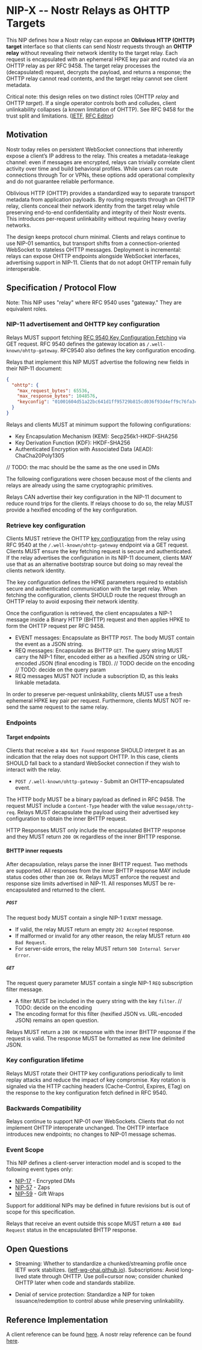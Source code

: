 # NIP-X -- Nostr Relays as OHTTP Targets

This NIP defines how a Nostr relay can expose an **Oblivious HTTP (OHTTP) target** interface so that clients can send Nostr requests through an **OHTTP relay** without revealing their network identity to the target relay. Each request is encapsulated with an ephemeral HPKE key pair and routed via an OHTTP relay as per RFC 9458. The target relay processes the (decapsulated) request, decrypts the payload, and returns a response; the OHTTP relay cannot read contents, and the target relay cannot see client metadata.

Critical note: this design relies on two distinct roles (OHTTP *relay* and OHTTP *target*). If a single operator controls both and colludes, client unlinkability collapses (a known limitation of OHTTP). See RFC 9458 for the trust split and limitations. ([IETF](https://www.ietf.org/rfc/rfc9458.html), [RFC Editor](https://www.rfc-editor.org/info/rfc9458))

## Motivation

Nostr today relies on persistent WebSocket connections that inherently expose a client’s IP address to the relay. This creates a metadata-leakage channel: even if messages are encrypted, relays can trivially correlate client activity over time and build behavioral profiles. While users can route connections through Tor or VPNs, these options add operational complexity and do not guarantee reliable performance.

Oblivious HTTP (OHTTP) provides a standardized way to separate transport metadata from application payloads. By routing requests through an OHTTP relay, clients conceal their network identity from the target relay while preserving end-to-end confidentiality and integrity of their Nostr events. This introduces per-request unlinkability without requiring heavy overlay networks.

The design keeps protocol churn minimal. Clients and relays continue to use NIP-01 semantics, but transport shifts from a connection-oriented WebSocket to stateless OHTTP messages. Deployment is incremental: relays can expose OHTTP endpoints alongside WebSocket interfaces, advertising support in NIP-11. Clients that do not adopt OHTTP remain fully interoperable.

## Specification / Protocol Flow

Note: This NIP uses "relay" where RFC 9540 uses "gateway." They are equivalent roles.

### NIP-11 advertisement and OHTTP key configuration

Relays MUST support fetching [RFC 9540 Key Configuration Fetching](https://www.rfc-editor.org/rfc/rfc9540.html#name-key-configuration-fetching) via GET request. RFC 9540 defines the gateway location as `/.well-known/ohttp-gateway`. RFC9540 also defines the key configuration encoding.

Relays that implement this NIP MUST advertise the following new fields in their NIP-11 document:

```json
{  
  "ohttp": {  
    "max_request_bytes": 65536,  
    "max_response_bytes": 1048576,
    "keyconfig": "01001604d51a22bc641d1ff95729b815cd036f93d4eff9c76fa3c867000e4e05e1982e849b679050c981b9cea485adb2a2f1cfc905393345cf1364d8456e3aa3abc338da000400010003",
  }
}
```

Relays and clients MUST at minimum support the following configurations:

* Key Encapsulation Mechanism (KEM): Secp256k1-HKDF-SHA256
* Key Derivation Function (KDF): HKDF-SHA256
* Authenticated Encryption with Associated Data (AEAD): ChaCha20Poly1305

// TODO: the mac should be the same as the one used in DMs

<!-- Note: nip11 is a standard nostr event in of type 2 and is explicitly signed -->

The following configurations were chosen because most of the clients and relays are already using the same cryptographic primitives.

Relays CAN advertise their key configuration in the NIP-11 document to reduce round trips for the clients. If relays choose to do so, the relay MUST provide a hexified encoding of the key configuration.

### Retrieve key configuration

Clients MUST retrieve the OHTTP [key configuration](https://www.ietf.org/rfc/rfc9458.html#section-3.1) from the relay using RFC 9540 at the `/.well-known/ohttp-gateway` endpoint via a GET request. Clients MUST ensure the key fetching request is secure and authenticated. If the relay advertises the configuration in its NIP-11 document, clients MAY use that as an alternative bootstrap source but doing so may reveal the clients network identity.

The key configuration defines the HPKE parameters required to establish secure and authenticated communication with the target relay. When fetching the configuration, clients SHOULD route the request through an OHTTP relay to avoid exposing their network identity.

Once the configuration is retrieved, the client encapsulates a NIP-1 message inside a Binary HTTP (BHTTP) request and then applies HPKE to form the OHTTP request per RFC 9458.

* EVENT messages: Encapsulate as BHTTP `POST`. The body MUST contain the event as a JSON string.
* REQ messages: Encapsulate as BHTTP `GET`. The query string MUST carry the NIP-1 filter, encoded either as a hexified JSON string or URL-encoded JSON (final encoding is TBD). // TODO decide on the encoding // TODO: decide on the query param
* REQ messages MUST NOT include a subscription ID, as this leaks linkable metadata.

In order to preserve per-request unlinkability, clients MUST use a fresh ephemeral HPKE key pair per request. Furthermore, clients MUST NOT re-send the same request to the same relay.

### Endpoints

#### Target endpoints

Clients that receive a `404 Not Found` response SHOULD interpret it as an indication that the relay does not support OHTTP. In this case, clients SHOULD fall back to a standard WebSocket connection if they wish to interact with the relay.

* `POST /.well-known/ohttp-gateway` - Submit an OHTTP-encapsulated event.

The HTTP body MUST be a binary payload as defined in RFC 9458. The request MUST include a `Content-Type` header with the value `message/ohttp-req`. Relays MUST decapsulate the payload using their advertised key configuration to obtain the inner BHTTP request.

HTTP Responses MUST only include the encapsulated BHTTP response and they MUST return `200 OK` regardless of the inner BHTTP response.

#### BHTTP inner requests

After decapsulation, relays parse the inner BHTTP request. Two methods are supported. All responses from the inner BHTTP response MAY include status codes other than `200 OK`.
Relays MUST enforce the request and response size limits advertised in NIP-11. All responses MUST be re-encapsulated and returned to the client.

##### `POST`

The request body MUST contain a single NIP-1 `EVENT` message.

* If valid, the relay MUST return an empty `202 Accepted` response.
* If malformed or invalid for any other reason, the relay MUST return `400 Bad Request`.
* For server-side errors, the relay MUST return `500 Internal Server Error`.

##### `GET`

The request query parameter MUST contain a single NIP-1 `REQ` subscription filter message.

* A filter MUST be included in the query string with the key `filter`. // TODO: decide on the encoding
* The encoding format for this filter (hexified JSON vs. URL-encoded JSON) remains an open question.

Relays MUST return a `200 OK` response with the inner BHTTP response if the request is valid. The response MUST be formatted as new line delimited JSON.

### Key configuration lifetime

Relays MUST rotate their OHTTP key configurations periodically to limit replay attacks and reduce the impact of key compromise. Key rotation is signaled via the HTTP caching headers (Cache-Control, Expires, ETag) on the response to the key configuration fetch defined in RFC 9540.

### Backwards Compatibility

Relays continue to support NIP-01 over WebSockets. Clients that do not implement OHTTP interoperate unchanged. The OHTTP interface introduces new endpoints; no changes to NIP-01 message schemas.

### Event Scope

This NIP defines a client-server interaction model and is scoped to the following event types only:

* [NIP-17](https://github.com/nostr-protocol/nips/blob/master/17.md) - Encrypted DMs
* [NIP-57](https://github.com/nostr-protocol/nips/blob/master/57.md) - Zaps
* [NIP-59](https://github.com/nostr-protocol/nips/blob/master/59.md) - Gift Wraps

Support for additional NIPs may be defined in future revisions but is out of scope for this specification.

Relays that receive an event outside this scope MUST return a `400 Bad Request` status in the encapsulated BHTTP response.

## Open Questions

* Streaming: Whether to standardize a chunked/streaming profile once IETF work stabilizes. ([ietf-wg-ohai.github.io](https://ietf-wg-ohai.github.io/draft-ohai-chunked-ohttp/draft-ietf-ohai-chunked-ohttp.html)). Subscriptions: Avoid long-lived state through OHTTP. Use poll+cursor now; consider chunked OHTTP later when code and standards stabilize.

* Denial of service protection: Standardize a NIP for token issuance/redemption to control abuse while preserving unlinkability.

## Reference Implementation

A client reference can be found [here](https://github.com/arminsabouri/nostr/blob/ohttp-example/crates/nostr-sdk/examples/ohttp.rs).
A nostr relay reference can be found [here](https://github.com/arminsabouri/nostr-rs-relay/tree/ohttp-gateway).
